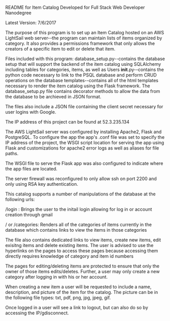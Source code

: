 README for Item Catalog Developed for Full Stack Web Developer Nanodegree

Latest Version: 7/6/2017

The purpose of this program is to set up an Item Catalog hosted on an AWS LightSail web server--the program can maintain lists of items organized by category.
It also provides a permissions framework that only allows the creators of a specific item to edit or delete that item.

Files included with this program:
database_setup.py--contains the database setup that will support the backend of the item catalog using SQLAlchemy
including tables for categories, items, as well as Users
__init__.py--contains the python code necessary to link to the PSQL database and perform CRUD operations on the database
templates--contains all of the html templates necessary to render the item catalog using the Flask framework. The database_setup.py 
file contains decorator methods to allow the data from the database to be archieved in JSON format.

The files also include a JSON file containing the client secret necessary for user logins with Google.

The IP address of this project can be found at 52.3.235.134

The AWS LightSail server was configured by installing Apache2, Flask and PostgreSQL.
To configure the app the app's .conf file was set to specify the IP address of the
project, the WSGI script location for serving the app using Flask and customizations
for apache2 error logs as well as aliases for file paths.

The WSGI file to serve the Flask app was also configured to indicate where the
app files are located.

The server firewall was reconfigured to only allow ssh on port 2200 and only using RSA
key authentication. 

This catalog supports a number of manipulations of the database at the following urls:

/login : Brings the user to the initail login allowing for log in or account creation through gmail

/ or /categories: Renders all of the categories of items currently in the database which contains links
	to view the items in those categories

The file also contains dedicated links to view items, create new items, edit exisitng items
	and delete existing items.  The user is advised to use the hyperlinks on the pages
	to access these pages because accessing them directly requires knowledge of category
	and item id numbers

The pages for editing/deleting items are protected to ensure that only the owner of those
items edits/deletes.  Further, a user may only create a new category after logging in
with his or her account.

When creating a new item a user will be requested to include a name, description, and picture
of the item for the catalog.  The picture can be in the following file types:
txt, pdf, png, jpg, jpeg, gif.

Once logged in a user will see a link to logout, but can also do so by accessing 
the IP/gdisconnect.

